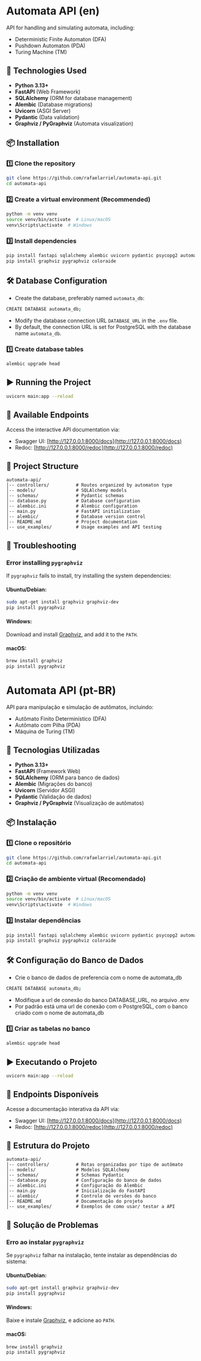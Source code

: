 # Automata API (en)

API for handling and simulating automata, including:
- Deterministic Finite Automaton (DFA)
- Pushdown Automaton (PDA)
- Turing Machine (TM)

## 🚀 Technologies Used

- **Python 3.13+**
- **FastAPI** (Web Framework)
- **SQLAlchemy** (ORM for database management)
- **Alembic** (Database migrations)
- **Uvicorn** (ASGI Server)
- **Pydantic** (Data validation)
- **Graphviz / PyGraphviz** (Automata visualization)

## 📦 Installation

### 1️⃣ **Clone the repository**
```bash
git clone https://github.com/rafaelarriel/automata-api.git
cd automata-api
```

### 2️⃣ **Create a virtual environment (Recommended)**
```bash
python -m venv venv
source venv/bin/activate  # Linux/macOS
venv\Scripts\activate  # Windows
```

### 3️⃣ **Install dependencies**
```bash
pip install fastapi sqlalchemy alembic uvicorn pydantic psycopg2 automata-lib python-dotenv
pip install graphviz pygraphviz coloraide
```

## 🛠️ Database Configuration

- Create the database, preferably named `automata_db`:

 ```bash
CREATE DATABASE automata_db;
```
- Modify the database connection URL `DATABASE_URL` in the `.env` file.
- By default, the connection URL is set for PostgreSQL with the database name `automata_db`.

### **1️⃣ Create database tables**

```bash
alembic upgrade head
```

## ▶️ Running the Project

```bash
uvicorn main:app --reload
```

## 📡 Available Endpoints

Access the interactive API documentation via:
- Swagger UI: [http://127.0.0.1:8000/docs](http://127.0.0.1:8000/docs)
- Redoc: [http://127.0.0.1:8000/redoc](http://127.0.0.1:8000/redoc)

## 📌 Project Structure

```
automata-api/
│-- controllers/          # Routes organized by automaton type
│-- models/               # SQLAlchemy models
│-- schemas/              # Pydantic schemas
│-- database.py           # Database configuration
│-- alembic.ini           # Alembic configuration
│-- main.py               # FastAPI initialization
│-- alembic/              # Database version control
│-- README.md             # Project documentation
│-- use_examples/         # Usage examples and API testing
```

## 🔧 Troubleshooting

### **Error installing `pygraphviz`**
If `pygraphviz` fails to install, try installing the system dependencies:

#### Ubuntu/Debian:
```bash
sudo apt-get install graphviz graphviz-dev
pip install pygraphviz
```

#### Windows:
Download and install [Graphviz](https://graphviz.gitlab.io/download/), and add it to the `PATH`.

#### macOS:
```bash
brew install graphviz
pip install pygraphviz
```

# Automata API (pt-BR)

API para manipulação e simulação de autômatos, incluindo:
- Autômato Finito Determinístico (DFA)
- Autômato com Pilha (PDA)
- Máquina de Turing (TM)

## 🚀 Tecnologias Utilizadas

- **Python 3.13+**
- **FastAPI** (Framework Web)
- **SQLAlchemy** (ORM para banco de dados)
- **Alembic** (Migrações do banco)
- **Uvicorn** (Servidor ASGI)
- **Pydantic** (Validação de dados)
- **Graphviz / PyGraphviz** (Visualização de autômatos)

## 📦 Instalação

### 1️⃣ **Clone o repositório**
```bash
git clone https://github.com/rafaelarriel/automata-api.git
cd automata-api
```

### 2️⃣ **Criação de ambiente virtual (Recomendado)**
```bash
python -m venv venv
source venv/bin/activate  # Linux/macOS
venv\Scripts\activate  # Windows
```

### 3️⃣ **Instalar dependências**
```bash
pip install fastapi sqlalchemy alembic uvicorn pydantic psycopg2 automata-lib python-dotenv
pip install graphviz pygraphviz coloraide
```

## 🛠️ Configuração do Banco de Dados

- Crie o banco de dados de preferencia com o nome de automata_db

 ```bash
CREATE DATABASE automata_db;
```
- Modifique a url de conexão do banco DATABASE_URL, no arquivo .env
- Por padrão está uma url de conexão com o PostgreSQL, com o banco criado com o nome de automata_db 

### **1️⃣ Criar as tabelas no banco**

```bash
alembic upgrade head
```

## ▶️ Executando o Projeto

```bash
uvicorn main:app --reload
```
## 📡 Endpoints Disponíveis

Acesse a documentação interativa da API via:
- Swagger UI: [http://127.0.0.1:8000/docs](http://127.0.0.1:8000/docs)
- Redoc: [http://127.0.0.1:8000/redoc](http://127.0.0.1:8000/redoc)

## 📌 Estrutura do Projeto

```
automata-api/
│-- controllers/          # Rotas organizadas por tipo de autômato
│-- models/               # Modelos SQLAlchemy
│-- schemas/              # Schemas Pydantic
│-- database.py           # Configuração do banco de dados
│-- alembic.ini           # Configuração do Alembic
│-- main.py               # Inicialização do FastAPI
│-- alembic/              # Controle de versões do banco
│-- README.md             # Documentação do projeto
│-- use_examples/         # Exemplos de como usar/ testar a API
```

## 🔧 Solução de Problemas

### **Erro ao instalar `pygraphviz`**
Se `pygraphviz` falhar na instalação, tente instalar as dependências do sistema:

#### Ubuntu/Debian:
```bash
sudo apt-get install graphviz graphviz-dev
pip install pygraphviz
```

#### Windows:
Baixe e instale [Graphviz](https://graphviz.gitlab.io/download/), e adicione ao `PATH`.

#### macOS:
```bash
brew install graphviz
pip install pygraphviz
```
